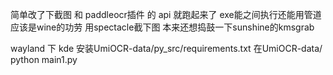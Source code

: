 
简单改了下截图 和 paddleocr插件 的 api 就跑起来了
exe能之间执行还能用管道 应该是wine的功劳
用spectacle截下图
本来还想捣鼓一下sunshine的kmsgrab

wayland 下 kde
安装UmiOCR-data/py_src/requirements.txt
在UmiOCR-data/  python main1.py